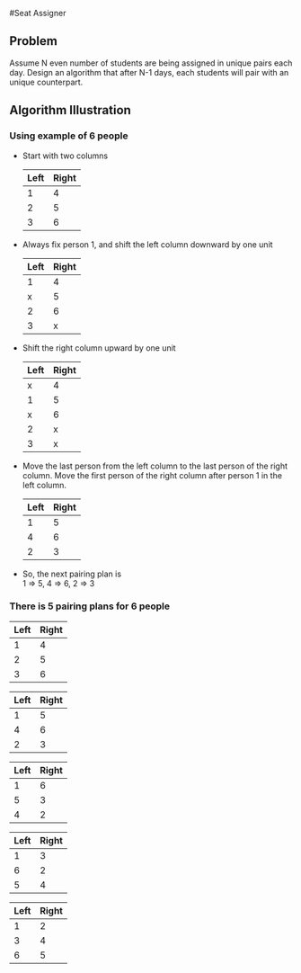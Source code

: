 #Seat Assigner

## Problem

Assume N even number of students are being assigned in unique pairs each day. Design an algorithm that after N-1 days, each students will pair with an unique counterpart. 

## Algorithm Illustration
### Using example of 6 people
* Start with two columns  

    | Left | Right |
    | ---- | ----- |
    | 1 | 4 |
    | 2 | 5 |
    | 3 | 6 |

* Always fix person 1, and shift the left column downward by one unit 

    | Left | Right |
    | ---- | ----- |
    | 1 | 4 |
    | x | 5 |
    | 2 | 6 |
    | 3 | x |

* Shift the right column upward by one unit  

    | Left | Right |
    | ---- | ----- |
    | x | 4 |
    | 1 | 5 |
    | x | 6 |
    | 2 | x |
    | 3 | x |

* Move the last person from the left column to the last person of the right column. Move the first person of the right column after person 1 in the left column.  

    | Left | Right |
    | ---- | ----- |
    | 1 | 5 |
    | 4 | 6 |
    | 2 | 3 |

* So, the next pairing plan is  
    1 => 5, 4 => 6, 2 => 3

### There is 5 pairing plans for 6 people
| Left | Right |
| ---- | ----- |
| 1 | 4 |
| 2 | 5 |
| 3 | 6 |

| Left | Right |
| ---- | ----- |
| 1 | 5 |
| 4 | 6 |
| 2 | 3 |

| Left | Right |
| ---- | ----- |
| 1 | 6 |
| 5 | 3 |
| 4 | 2 |

| Left | Right |
| ---- | ----- |
| 1 | 3 |
| 6 | 2 |
| 5 | 4 |

| Left | Right |
| ---- | ----- |
| 1 | 2 |
| 3 | 4 |
| 6 | 5 |







